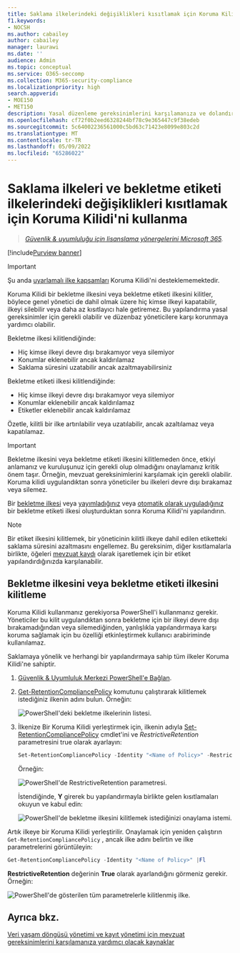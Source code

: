 ```yaml
---
title: Saklama ilkelerindeki değişiklikleri kısıtlamak için Koruma Kilidi'ni kullanma
f1.keywords:
- NOCSH
ms.author: cabailey
author: cabailey
manager: laurawi
ms.date: ''
audience: Admin
ms.topic: conceptual
ms.service: O365-seccomp
ms.collection: M365-security-compliance
ms.localizationpriority: high
search.appverid:
- MOE150
- MET150
description: Yasal düzenleme gereksinimlerini karşılamanıza ve dolandırıcı yöneticilere karşı korumanıza yardımcı olması için saklama ilkeleri ve bekletme etiketi ilkeleriyle Koruma Kilidi'ni kullanın.
ms.openlocfilehash: cf72f0b2eed6328244bf78c9e365447c9f38edeb
ms.sourcegitcommit: 5c64002236561000c5bd63c71423e8099e803c2d
ms.translationtype: MT
ms.contentlocale: tr-TR
ms.lasthandoff: 05/09/2022
ms.locfileid: "65286022"
---
```

# <a name="use-preservation-lock-to-restrict-changes-to-retention-policies-and-retention-label-policies"></a>Saklama ilkeleri ve bekletme etiketi ilkelerindeki değişiklikleri kısıtlamak için Koruma Kilidi'ni kullanma

>*[Güvenlik & uyumluluğu için lisanslama yönergelerini Microsoft 365](/office365/servicedescriptions/microsoft-365-service-descriptions/microsoft-365-tenantlevel-services-licensing-guidance/microsoft-365-security-compliance-licensing-guidance).*

[!include[Purview banner](../includes/purview-rebrand-banner.md)]

> [!IMPORTANT]
> Şu anda [uyarlamalı ilke kapsamları](retention.md#adaptive-or-static-policy-scopes-for-retention) Koruma Kilidi'ni desteklememektedir.

Koruma Kilidi bir bekletme ilkesini veya bekletme etiketi ilkesini kilitler, böylece genel yönetici de dahil olmak üzere hiç kimse ilkeyi kapatabilir, ilkeyi silebilir veya daha az kısıtlayıcı hale getiremez. Bu yapılandırma yasal gereksinimler için gerekli olabilir ve düzenbaz yöneticilere karşı korunmaya yardımcı olabilir.

Bekletme ilkesi kilitlendiğinde:

- Hiç kimse ilkeyi devre dışı bırakamıyor veya silemiyor
- Konumlar eklenebilir ancak kaldırılamaz
- Saklama süresini uzatabilir ancak azaltmayabilirsiniz

Bekletme etiketi ilkesi kilitlendiğinde:

- Hiç kimse ilkeyi devre dışı bırakamıyor veya silemiyor
- Konumlar eklenebilir ancak kaldırılamaz
- Etiketler eklenebilir ancak kaldırılamaz

Özetle, kilitli bir ilke artırılabilir veya uzatılabilir, ancak azaltılamaz veya kapatılamaz.

> [!IMPORTANT]
> Bekletme ilkesini veya bekletme etiketi ilkesini kilitlemeden önce, etkiyi anlamanız ve kuruluşunuz için gerekli olup olmadığını onaylamanız kritik önem taşır. Örneğin, mevzuat gereksinimlerini karşılamak için gerekli olabilir. Koruma kilidi uygulandıktan sonra yöneticiler bu ilkeleri devre dışı bırakamaz veya silemez.

Bir [bekletme ilkesi](create-retention-policies.md) veya [yayımladığınız](create-apply-retention-labels.md) veya [otomatik olarak uyguladığınız](apply-retention-labels-automatically.md) bir bekletme etiketi ilkesi oluşturduktan sonra Koruma Kilidi'ni yapılandırın.

> [!NOTE]
> Bir etiket ilkesini kilitlemek, bir yöneticinin kilitli ilkeye dahil edilen etiketteki saklama süresini azaltmasını engellemez. Bu gereksinim, diğer kısıtlamalarla birlikte, öğeleri [mevzuat kaydı](records-management.md#records) olarak işaretlemek için bir etiket yapılandırdığınızda karşılanabilir.

## <a name="how-to-lock-a-retention-policy-or-retention-label-policy"></a>Bekletme ilkesini veya bekletme etiketi ilkesini kilitleme

Koruma Kilidi kullanmanız gerekiyorsa PowerShell'i kullanmanız gerekir. Yöneticiler bu kilit uygulandıktan sonra bekletme için bir ilkeyi devre dışı bırakamadığından veya silemediğinden, yanlışlıkla yapılandırmaya karşı koruma sağlamak için bu özelliği etkinleştirmek kullanıcı arabiriminde kullanılamaz.

Saklamaya yönelik ve herhangi bir yapılandırmaya sahip tüm ilkeler Koruma Kilidi'ne sahiptir.

1. [Güvenlik & Uyumluluk Merkezi PowerShell'e Bağlan](/powershell/exchange/connect-to-scc-powershell).

2. [Get-RetentionCompliancePolicy](/powershell/module/exchange/get-retentioncompliancepolicy) komutunu çalıştırarak kilitlemek istediğiniz ilkenin adını bulun. Örneğin:
    
   ![PowerShell'deki bekletme ilkelerinin listesi.](../media/retention-policy-preservation-lock-get-retentioncompliancepolicy.PNG)

3. İlkenize Bir Koruma Kilidi yerleştirmek için, ilkenin adıyla [Set-RetentionCompliancePolicy](/powershell/module/exchange/set-retentioncompliancepolicy) cmdlet'ini ve *RestrictiveRetention* parametresini true olarak ayarlayın:
    
    ```powershell
    Set-RetentionCompliancePolicy -Identity "<Name of Policy>" -RestrictiveRetention $true
    ```
    
    Örneğin:
    
    ![PowerShell'de RestrictiveRetention parametresi.](../media/retention-policy-preservation-lock-restrictiveretention.PNG)
    
     İstendiğinde, **Y** girerek bu yapılandırmayla birlikte gelen kısıtlamaları okuyun ve kabul edin:
    
   ![PowerShell'de bekletme ilkesini kilitlemek istediğinizi onaylama istemi.](../media/retention-policy-preservation-lock-confirmation-prompt.PNG)

Artık ilkeye bir Koruma Kilidi yerleştirilir. Onaylamak için yeniden çalıştırın `Get-RetentionCompliancePolicy` , ancak ilke adını belirtin ve ilke parametrelerini görüntüleyin:

```powershell
Get-RetentionCompliancePolicy -Identity "<Name of Policy>" |Fl
```

**RestrictiveRetention** değerinin **True** olarak ayarlandığını görmeniz gerekir. Örneğin:

![PowerShell'de gösterilen tüm parametrelerle kilitlenmiş ilke.](../media/retention-policy-preservation-lock-locked-policy.PNG)

## <a name="see-also"></a>Ayrıca bkz.

[Veri yaşam döngüsü yönetimi ve kayıt yönetimi için mevzuat gereksinimlerini karşılamanıza yardımcı olacak kaynaklar](retention-regulatory-requirements.md)
